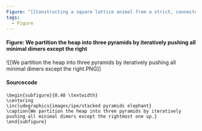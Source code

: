 ```yaml
---
Figure: "[[Constructing a square lattice animal from a strict, connected heap]]"
tags:
  - Figure
---
```

#### Figure: We partition the heap into three pyramids by iteratively pushing all minimal dimers except the right

![[We partition the heap into three pyramids by iteratively pushing all minimal dimers except the right.PNG]]

#### Sourcecode

```
\begin{subfigure}{0.48 \textwidth}
\centering
\includegraphics{images/ipe/stacked pyramids elephant}
\caption{We partition the heap into three pyramids by iteratively pushing all minimal dimers except the rightmost one up.}
\end{subfigure}
```